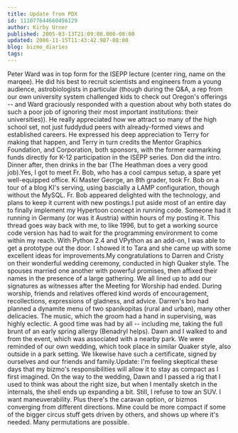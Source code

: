 ```yaml
---
title: Update from PDX
id: 111077644660456129
author: Kirby Urner
published: 2005-03-13T21:09:00.000-08:00
updated: 2006-11-15T11:43:42.987-08:00
blog: bizmo_diaries
tags: 
---
```


Peter Ward was in top form for the ISEPP lecture (center ring, name on the marqee). He did his best to recruit scientists and engineers from a young audience, astrobiologists in particular (though during the Q&A, a rep from our own university system challenged kids to check out Oregon's offerings -- and Ward graciously responded with a question about why both states do such a poor job of ignoring their most important institutions: their universities)). He really appreciated how we attract so many of the high school set, not just fuddydud peers with already-formed views and established careers. He expressed his deep appreciation to Terry for making that happen, and Terry in turn credits the Mentor Graphics Foundation, and Corporation, both sponsors, with the former earmarking funds directly for K-12 participation in the ISEPP series. Don did the intro. Dinner after, then drinks in the bar (The Heathman does a very good job).Yes, I got to meet Fr. Bob, who has a cool campus setup, a spare yet well-equipped office. Ki Master George, an 8th grader, took Fr. Bob on a tour of a blog KI's serving, using bascially a LAMP configuration, though without the MySQL. Fr. Bob appeared delighted with the technology, and plans to keep it current with new postings.I put aside most of an entire day to finally implement my Hypertoon concept in running code. Someone had it running in Germany (or was it Austria) within hours of my posting it. This thread goes way back with me, to like 1996, but to get a working source code version has had to wait for the programming environment to come within my reach. With Python 2.4 and VPython as an add-on, I was able to get a prototype out the door. I showed it to Tara and she came up with some excellent ideas for improvements.My congratulations to Darren and Cristy on their wonderful wedding ceremony, conducted in high Quaker style. The spouses married one another with powerful promises, then affixed their names in the presence of a large gathering. We all lined up to add our signatures as witnesses after the Meeting for Worship had ended. During worship, friends and relatives offered kind words of encouragement, recollections, expressions of gladness, and advice. Darren's bro had planned a dynamite menu of two spanikopitas (rural and urban), many other delicacies. The music, which the groom had a hand in supervising, was highly eclectic. A good time was had by all -- including me, taking the full brunt of an early spring allergy (Benadryl helps). Dawn and I walked to and from the event, which was associated with a nearby park. We were reminded of our own wedding, which took place in similar Quaker style, also outside in a park setting. We likewise have such a certificate, signed by ourselves and our friends and family.Update: I'm feeling skeptical these days that my bizmo's responsibilities will allow it to stay as compact as I first imagined. On the way to the wedding, Dawn and I passed a rig that I used to think was about the right size, but when I mentally sketch in the internals, the shell ends up expanding a bit. Still, I refuse to tow an SUV. I want maneuverability. Plus there's the caravan option, or bizmos converging from different directions. Mine could be more compact if some of the bigger circus stuff gets driven by others, and shows up where it's needed. Many permutations are possible.